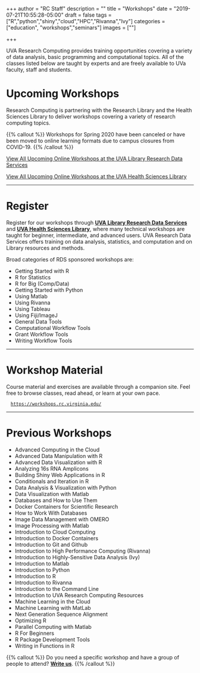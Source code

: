+++
author = "RC Staff"
description = ""
title = "Workshops"
date = "2019-07-21T10:55:28-05:00"
draft = false
tags = ["R","python","shiny","cloud","HPC","Rivanna","Ivy"]
categories = ["education", "workshops","seminars"]
images = [""]

+++

<p class=lead>UVA Research Computing provides training opportunities covering a variety of data analysis, basic programming and computational topics. All of the classes listed below are taught by experts and are freely available to UVa faculty, staff and students.</p>


# Upcoming Workshops

<!-- % upcoming-workshops % -->

Research Computing is partnering with the Research Library and the Health Sciences Library to deliver workshops covering a variety of research computing topics.  

{{% callout %}}
Workshops for Spring 2020 have been canceled or have been moved to online learning formats due to campus closures from COVID-19. 
{{% /callout %}}

<!-- [<button class="btn btn-warning">View All Upcoming Workshops on CADRE Academy &#8599;<span class="glyphicon glyphicon-new-window"></span></button>]() -->
<a href="https://data.library.virginia.edu/training/" class="btn btn-warning" target="_new"> View All Upcoming Online Workshops at the UVA Library Research Data Services</a>

<a href="https://cal.hsl.virginia.edu/calendar/data/?cid=-1&t=g&d=0000-00-00&cal=-1" class="btn btn-warning" target="_new"> View All Upcoming Online Workshops at the UVA Health Sciences Library</a>

- - - 

# Register
Register for our workshops through <a style="font-weight:bold;" href="https://data.library.virginia.edu/training/">UVA Library Research Data Services</a> and <a style="font-weight:bold;" href="https://cal.hsl.virginia.edu/calendar/data/?cid=-1&t=g&d=0000-00-00&cal=-1">UVA Health Sciences Library</a>, where many technical workshops are taught for beginner, intermediate, and advanced users.
UVA Research Data Services offers training on data analysis, statistics, and computation and on Library resources and methods. 

Broad categories of RDS sponsored workshops are:

- Getting Started with R
- R for Statistics
- R for Big (Comp/Data)
- Getting Started with Python
- Using Matlab
- Using Rivanna
- Using Tableau
- Using Fiji/ImageJ
- General Data Tools
- Computational Workflow Tools
- Grant Workflow Tools
- Writing Workflow Tools

- - -

# Workshop Material
Course material and exercises are available through a companion site. Feel free to browse classes, read ahead, or learn at your own pace.
  <div style="margin:12px;"><code><a href="https://workshops.rc.virginia.edu/lesson/" target="_new">https://workshops.rc.virginia.edu/</a></code></div>

- - -

# Previous Workshops

- Advanced Computing in the Cloud
- Advanced Data Manipulation with R
- Advanced Data Visualization with R
- Analyzing 16s RNA Amplicons
- Building Shiny Web Applications in R
- Conditionals and Iteration in R
- Data Analysis & Visualization with Python
- Data Visualization with Matlab
- Databases and How to Use Them
- Docker Containers for Scientific Research
- How to Work With Databases
- Image Data Management with OMERO
- Image Processing with Matlab
- Introduction to Cloud Computing
- Introduction to Docker Containers
- Introduction to Git and Github
- Introduction to High Performance Computing (Rivanna)
- Introduction to Highly-Sensitive Data Analysis (Ivy)
- Introduction to Matlab
- Introduction to Python
- Introduction to R
- Introduction to Rivanna
- Introduction to the Command Line
- Introduction to UVA Research Computing Resources
- Machine Learning in the Cloud
- Machine Learning with MatLab
- Next Generation Sequence Alignment
- Optimizing R
- Parallel Computing with Matlab
- R For Beginners
- R Package Development Tools
- Writing in Functions in R

{{% callout %}}
Do you need a specific workshop and have a group of people to attend? <a href="//uvarc.io/support" style="font-weight:bold;">Write us</a>.
{{% /callout %}}
